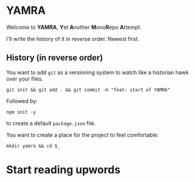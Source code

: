 # YAMRA
Welcome to **YAMRA**, **Y**et **A**nother **M**ono**R**epo **A**ttempt.

I'll write the history of it in reverse order. Newest first.

## History (in reverse order)

You want to add `git` as a versioning system to watch like a historian hawk over your files.

```git init && git add . && git commit -m "feat: start of YAMRA"```

Followed by:

```npm init -y```

to create a default `package.json` file.

You want to create a place for the project to feel comfortable:

```mkdir yamra && cd $_```

# Start reading upwords